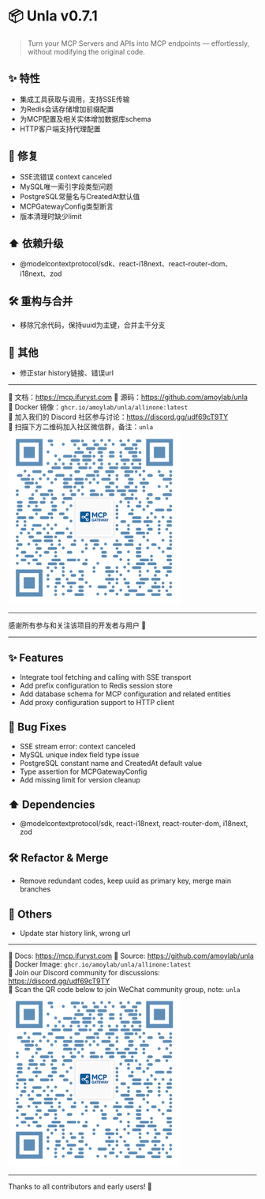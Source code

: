 # 📦 Unla v0.7.1

> Turn your MCP Servers and APIs into MCP endpoints — effortlessly, without modifying the original code.

## ✨ 特性

- 集成工具获取与调用，支持SSE传输
- 为Redis会话存储增加前缀配置
- 为MCP配置及相关实体增加数据库schema
- HTTP客户端支持代理配置

## 🐞 修复

- SSE流错误 context canceled
- MySQL唯一索引字段类型问题
- PostgreSQL常量名与CreatedAt默认值
- MCPGatewayConfig类型断言
- 版本清理时缺少limit

## ⬆️ 依赖升级

- @modelcontextprotocol/sdk、react-i18next、react-router-dom、i18next、zod

## 🛠️ 重构与合并

- 移除冗余代码，保持uuid为主键，合并主干分支

## 🔧 其他

- 修正star history链接、错误url

---

📘 文档：https://mcp.ifuryst.com
🐙 源码：https://github.com/amoylab/unla  
🐳 Docker 镜像：`ghcr.io/amoylab/unla/allinone:latest`  
💬 加入我们的 Discord 社区参与讨论：https://discord.gg/udf69cT9TY  
🔗 扫描下方二维码加入社区微信群，备注：`unla`
<img src="https://github.com/amoylab/unla/blob/main/web/public/wechat-qrcode.png" alt="微信群二维码" width="350" height="350" />

---

感谢所有参与和关注该项目的开发者与用户 💖

---

## ✨ Features

- Integrate tool fetching and calling with SSE transport
- Add prefix configuration to Redis session store
- Add database schema for MCP configuration and related entities
- Add proxy configuration support to HTTP client

## 🐞 Bug Fixes

- SSE stream error: context canceled
- MySQL unique index field type issue
- PostgreSQL constant name and CreatedAt default value
- Type assertion for MCPGatewayConfig
- Add missing limit for version cleanup

## ⬆️ Dependencies

- @modelcontextprotocol/sdk, react-i18next, react-router-dom, i18next, zod

## 🛠️ Refactor & Merge

- Remove redundant codes, keep uuid as primary key, merge main branches

## 🔧 Others

- Update star history link, wrong url

---

📘 Docs: https://mcp.ifuryst.com
🐙 Source: https://github.com/amoylab/unla  
🐳 Docker Image: `ghcr.io/amoylab/unla/allinone:latest`  
💬 Join our Discord community for discussions: https://discord.gg/udf69cT9TY  
🔗 Scan the QR code below to join WeChat community group, note: `unla`
<img src="https://github.com/amoylab/unla/blob/main/web/public/wechat-qrcode.png" alt="WeChat QR Code" width="350" height="350" />

---

Thanks to all contributors and early users! 💖 